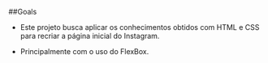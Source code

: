 ##Goals

- Este projeto busca aplicar os conhecimentos obtidos com HTML e CSS para recriar a página inicial do Instagram.

- Principalmente com o uso do FlexBox.
